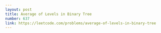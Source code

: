 ```yaml
---
layout: post
title: Average of Levels in Binary Tree
number: 637
link: https://leetcode.com/problems/average-of-levels-in-binary-tree
---
```

